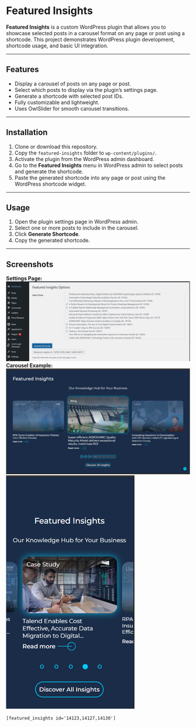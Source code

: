 # Featured Insights

**Featured Insights** is a custom WordPress plugin that allows you to showcase selected posts in a carousel format on any page or post using a shortcode. This project demonstrates WordPress plugin development, shortcode usage, and basic UI integration.

---

## **Features**

- Display a carousel of posts on any page or post.
- Select which posts to display via the plugin’s settings page.
- Generate a shortcode with selected post IDs.
- Fully customizable and lightweight.
- Uses OwlSlider for smooth carousel transitions.

---

## **Installation**

1. Clone or download this repository.
2. Copy the `featured-insights` folder to `wp-content/plugins/`.
3. Activate the plugin from the WordPress admin dashboard.
4. Go to the **Featured Insights** menu in WordPress admin to select posts and generate the shortcode.
5. Paste the generated shortcode into any page or post using the WordPress shortcode widget.

---

## **Usage**

1. Open the plugin settings page in WordPress admin.
2. Select one or more posts to include in the carousel.
3. Click **Generate Shortcode**.
4. Copy the generated shortcode.

---

## Screenshots

**Settings Page:**
![alt text](assets/image.png)
**Carousel Example:**
![alt text](assets/image-1.png)
![alt text](assets/image-2.png)

```text
[featured_insights id='14123,14127,14130']


